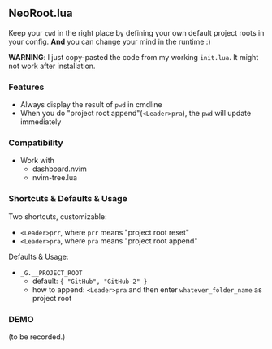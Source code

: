 NeoRoot.lua
---

Keep your `cwd` in the right place by defining your own default project roots in your config. __And__ you can change your mind in the runtime :)

__WARNING__: I just copy-pasted the code from my working `init.lua`. It might not work after installation.

### Features

- Always display the result of `pwd` in cmdline
- When you do "project root append"(`<Leader>pra`), the `pwd` will update immediately

### Compatibility

- Work with
  - dashboard.nvim
  - nvim-tree.lua

### Shortcuts & Defaults & Usage

Two shortcuts, customizable:

- `<Leader>prr`, where `prr` means "project root reset"
- `<Leader>pra`, where `pra` means "project root append"

Defaults & Usage:

- `_G.__PROJECT_ROOT`
  - default: `{ "GitHub", "GitHub-2" }`
  - how to append: `<Leader>pra` and then enter `whatever_folder_name` as project root

### DEMO

(to be recorded.)

